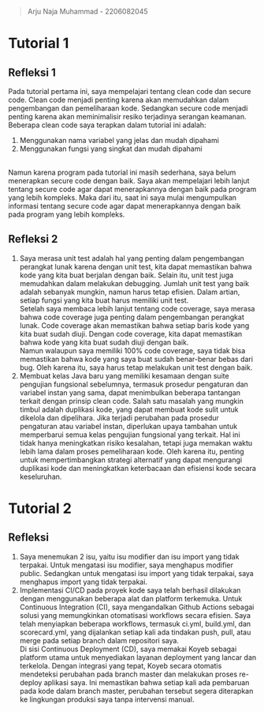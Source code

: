 > Arju Naja Muhammad - 2206082045
# Tutorial 1
## Refleksi 1
Pada tutorial pertama ini, saya mempelajari tentang clean code dan secure code. Clean code menjadi penting karena akan memudahkan dalam pengembangan dan pemeliharaan kode. Sedangkan secure code menjadi penting karena akan meminimalisir resiko terjadinya serangan keamanan.
<br>
Beberapa clean code saya terapkan dalam tutorial ini adalah:
1. Menggunakan nama variabel yang jelas dan mudah dipahami
2. Menggunakan fungsi yang singkat dan mudah dipahami

<br>
Namun karena program pada tutorial ini masih sederhana, saya belum menerapkan secure code dengan baik. Saya akan mempelajari lebih lanjut tentang secure code agar dapat menerapkannya dengan baik pada program yang lebih kompleks.
Maka dari itu, saat ini saya mulai mengumpulkan informasi tentang secure code agar dapat menerapkannya dengan baik pada program yang lebih kompleks.
<br>

## Refleksi 2
1. Saya merasa unit test adalah hal yang penting dalam pengembangan perangkat lunak karena dengan unit test, kita dapat memastikan bahwa kode yang kita buat berjalan dengan baik. Selain itu, unit test juga memudahkan dalam melakukan debugging. Jumlah unit test yang baik adalah sebanyak mungkin, namun harus tetap efisien. Dalam artian, setiap fungsi yang kita buat harus memiliki unit test. <br>
Setelah saya membaca lebih lanjut tentang code coverage, saya merasa bahwa code coverage juga penting dalam pengembangan perangkat lunak. Code coverage akan memastikan bahwa setiap baris kode yang kita buat sudah diuji. Dengan code coverage, kita dapat memastikan bahwa kode yang kita buat sudah diuji dengan baik. <br>
Namun walaupun saya memiliki 100% code coverage, saya tidak bisa memastikan bahwa kode yang saya buat sudah benar-benar bebas dari bug. Oleh karena itu, saya harus tetap melakukan unit test dengan baik. <br>
2. Membuat kelas Java baru yang memiliki kesamaan dengan suite pengujian fungsional sebelumnya, termasuk prosedur pengaturan dan variabel instan yang sama, dapat menimbulkan beberapa tantangan terkait dengan prinsip clean code. Salah satu masalah yang mungkin timbul adalah duplikasi kode, yang dapat membuat kode sulit untuk dikelola dan dipelihara. Jika terjadi perubahan pada prosedur pengaturan atau variabel instan, diperlukan upaya tambahan untuk memperbarui semua kelas pengujian fungsional yang terkait. Hal ini tidak hanya meningkatkan risiko kesalahan, tetapi juga memakan waktu lebih lama dalam proses pemeliharaan kode. Oleh karena itu, penting untuk mempertimbangkan strategi alternatif yang dapat mengurangi duplikasi kode dan meningkatkan keterbacaan dan efisiensi kode secara keseluruhan.

# Tutorial 2

## Refleksi

1. Saya menemukan 2 isu, yaitu isu modifier dan isu import yang tidak terpakai. Untuk mengatasi isu modifier, saya menghapus modifier public. Sedangkan untuk mengatasi isu import yang tidak terpakai, saya menghapus import yang tidak terpakai. <br>
2. Implementasi CI/CD pada proyek kode saya telah berhasil dilakukan dengan menggunakan beberapa alat dan platform terkemuka. Untuk Continuous Integration (CI), saya mengandalkan Github Actions sebagai solusi yang memungkinkan otomatisasi workflows secara efisien. Saya telah menyiapkan beberapa workflows, termasuk ci.yml, build.yml, dan scorecard.yml, yang dijalankan setiap kali ada tindakan push, pull, atau merge pada setiap branch dalam repositori saya. <br>
   Di sisi Continuous Deployment (CD), saya memakai Koyeb sebagai platform utama untuk menyediakan layanan deployment yang lancar dan terkelola. Dengan integrasi yang tepat, Koyeb secara otomatis mendeteksi perubahan pada branch master dan melakukan proses re-deploy aplikasi saya. Ini memastikan bahwa setiap kali ada pembaruan pada kode dalam branch master, perubahan tersebut segera diterapkan ke lingkungan produksi saya tanpa intervensi manual.
